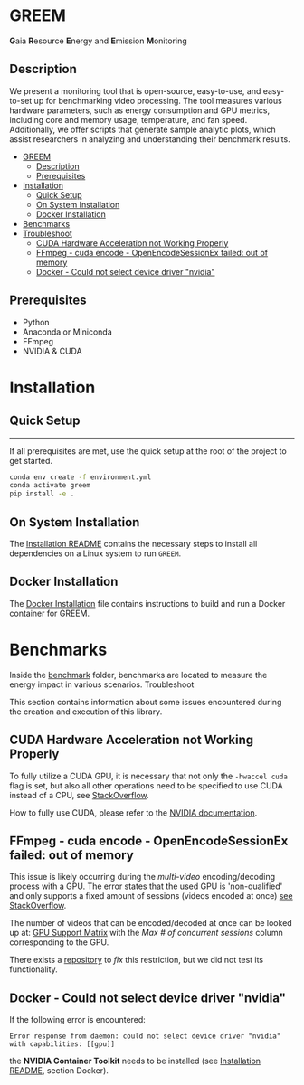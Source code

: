 # GREEM

**G**aia **R**esource **E**nergy and **E**mission **M**onitoring

## Description

We present a monitoring tool that is open-source, easy-to-use, and easy-to-set up for benchmarking video processing. The tool measures various hardware parameters, such as energy consumption and GPU metrics, including core and memory usage, temperature, and fan speed. Additionally, we offer scripts that generate sample analytic plots, which assist researchers in analyzing and understanding their benchmark results.

<!-- Explain the advantages of using this tool -->

- [GREEM](#greem)
  - [Description](#description)
  - [Prerequisites](#prerequisites)
- [Installation](#installation)
  - [Quick Setup](#quick-setup)
  - [On System Installation](#on-system-installation)
  - [Docker Installation](#docker-installation)
- [Benchmarks](#benchmarks)
- [Troubleshoot](#troubleshoot)
  - [CUDA Hardware Acceleration not Working Properly](#cuda-hardware-acceleration-not-working-properly)
  - [FFmpeg - cuda encode - OpenEncodeSessionEx failed: out of memory](#ffmpeg---cuda-encode---openencodesessionex-failed-out-of-memory)
  - [Docker - Could not select device driver "nvidia"](#docker---could-not-select-device-driver-nvidia)


## Prerequisites

- Python
- Anaconda or Miniconda
- FFmpeg
- NVIDIA & CUDA

# Installation

## Quick Setup

****
If all prerequisites are met, use the quick setup at the root of the project to get started.

```bash
conda env create -f environment.yml
conda activate greem
pip install -e .
```

## On System Installation

The [Installation README](INSTALL.md) contains the necessary steps to install all dependencies on a Linux system to run `GREEM`.

## Docker Installation

The [Docker Installation](README.Docker.md) file contains instructions to build and run a Docker container for GREEM.

# Benchmarks

Inside the [benchmark](gaia/benchmark/README.md) folder, benchmarks are located to measure the energy impact in various scenarios. Troubleshoot

This section contains information about some issues encountered during the creation and execution of this library.

## CUDA Hardware Acceleration not Working Properly

To fully utilize a CUDA GPU, it is necessary that not only the `-hwaccel cuda` flag is set, but also all other operations need to be specified to use CUDA instead of a CPU, see [StackOverflow](https://stackoverflow.com/questions/44510765/gpu-accelerated-video-processing-with-ffmpeg).

How to fully use CUDA, please refer to the [NVIDIA documentation](https://docs.nvidia.com/video-technologies/video-codec-sdk/12.0/ffmpeg-with-nvidia-gpu/index.html).

## FFmpeg - cuda encode - OpenEncodeSessionEx failed: out of memory

This issue is likely occurring during the *multi-video* encoding/decoding process with a GPU.
The error states that the used GPU is 'non-qualified' and only supports a fixed amount of sessions (videos encoded at once) [see StackOverflow](https://stackoverflow.com/questions/46393526/ffmpeg-cuda-encode-openencodesessionex-failed-out-of-memory).

The number of videos that can be encoded/decoded at once can be looked up at: [GPU Support Matrix](https://developer.nvidia.com/video-encode-and-decode-gpu-support-matrix-new#Encoder) with the *Max \# of concurrent sessions* column corresponding to the GPU.

There exists a [repository](https://github.com/keylase/nvidia-patch) to *fix* this restriction, but we did not test its functionality.

## Docker - Could not select device driver "nvidia"

If the following error is encountered:

`Error response from daemon: could not select device driver "nvidia" with capabilities: [[gpu]]`

the **NVIDIA Container Toolkit** needs to be installed (see [Installation README](INSTALL.md), section Docker).

